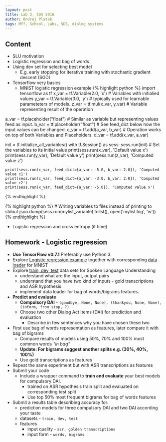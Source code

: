 ```yaml
---
layout: post
title: Lab 2, SDS 2016
author: Ondrej Platek
tags: Mff, School, Labs, SDS, dialog systems 
---
```


## Content

- SLU motivation
- Logistic regression and bag of words
- Using dev set for selecting best model
    - E.g. early stopping for iterative training with stochastic gradient descent (SGD)
- Tensorflow very basics
    - MNIST logistic regression example
{% highlight python %}
import tensorflow as tf
x_var = tf.Variable(2.0, 'x')  # Variables with initialied values
y_var = tf.Variable(3.0, 'y')  # typically used for learnable parameteters of models. 
z_var = tf.mul(x_var, y_var)  # Variable representing result of the operation

a_var = tf.placeholder("float")  # Similar as variable but representing values feed as input.
b_var = tf.placeholder("float")  # See feed_dict below how the input values can be changed.
c_var = tf.add(a_var, b_var)  # Operation works on top of both Variables and Placeholders.
d_var = tf.add(x_var, a_var)

init = tf.initialize_all_variables()
with tf.Session() as sess:
    sess.run(init)  # Set the variables to its initial value
    print(sess.run(x_var), 'Default value x')
    print(sess.run(y_var), 'Default value y')
    print(sess.run(z_var), 'Computed value z')

    print(sess.run(c_var, feed_dict={a_var: -5.0, b_var: 2.0}), 'Computed value c1')
    print(sess.run(c_var, feed_dict={a_var: -3.0, b_var: 2.0}), 'Computed value c2')
    print(sess.run(x_var, feed_dict={a_var: -5.0}), 'Computed value x')
{% endhighlight %}

{% highlight python %}
    # Writing variables to files instead of printing to stdout
    json.dump(sess.run(mylist_variable).tolist(), open('mylist.log', 'w'))
{% endhighlight %}
- Logistic regression and cross entropy (if time)


## Homework - Logistic regression

- **Use TensorFlow v0.7.1** Preferably use Python 3.
- Explore [Logistic regression example](https://raw.githubusercontent.com/oplatek/sds-lab/master/slu/code/logistic_regression.py) together with corresponding [data loader](https://raw.githubusercontent.com/oplatek/sds-lab/master/slu/code/input_data.py) for MNIST
- Explore [train, dev, test](https://github.com/oplatek/sds-lab/tree/master/slu/data) data sets for Spoken Language Understanding
    - understand what are the input, output pairs
    - understand that you have two kind of inputs - gold transcriptions and ASR hypothesis
    - implement data loader for bag of words/bigrams features.
- **Predict and evaluate**
    - **Compulsory DAI** - ``(goodbye, None, None), (thankyou, None, None), (inform, from_stop, ?)``
    - Choose two other Dialog Act Items (DAI) for prediction and evaluation
        - Describe in few sentences why you have chosen these two
- First use bag of words representation as features, later compare it with bag of bigrams
    - Compare results of models using 50%, 70% and 100% most common words *"in bag"*
    - **Update: For bigrams suggest another splits e.g. (30%, 40%, 100%)**
    - Use gold transcriptions as features
- Repeat the same experiment but with ASR transcriptions as features
- Submit your code
    - Include a wrapper command to **train and evaluate** your best models for compulsory DAI. 
        - trained on ASR hypothesis train split and evaluated on corresponding test split
        - Use top 50% most frequent bigrams for bag of words features
- Submit a results table describing accuracy for:
    - prediction models for three compulsory DAI and two DAI according your taste
    - datasets - `train, dev, test`
    - features
        - input quality - `asr, golden transcriptions`
        - input form - `words, bigrams`

